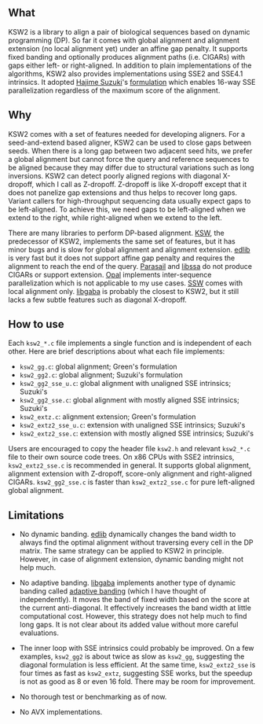## What

KSW2 is a library to align a pair of biological sequences based on dynamic
programming (DP). So far it comes with global alignment and alignment extension
(no local alignment yet) under an affine gap penalty. It supports fixed banding
and optionally produces alignment paths (i.e. CIGARs) with gaps either left- or
right-aligned.  In addition to plain implementations of the algorithms, KSW2
also provides implementations using SSE2 and SSE4.1 intrinsics. It adopted
[Hajime Suzuki][hs]'s [formulation][hs-eq] which enables 16-way SSE
parallelization regardless of the maximum score of the alignment.

## Why

KSW2 comes with a set of features needed for developing aligners. For a
seed-and-extend based aligner, KSW2 can be used to close gaps between seeds.
When there is a long gap between two adjacent seed hits, we prefer a global
alignment but cannot force the query and reference sequences to be aligned
because they may differ due to structural variations such as long inversions.
KSW2 can detect poorly aligned regions with diagonal X-dropoff, which I call as
Z-dropoff. Z-dropoff is like X-dropoff except that it does not panelize gap
extensions and thus helps to recover long gaps. Variant callers for
high-throughput sequencing data usually expect gaps to be left-aligned.
To achieve this, we need gaps to be left-aligned when we extend to the right,
while right-aligned when we extend to the left.

There are many libraries to perform DP-based alignment. [KSW][klib], the
predecessor of KSW2, implements the same set of features, but it has minor bugs
and is slow for global alignment and alignment extension.  [edlib][edlib] is
very fast but it does not support affine gap penalty and requires the alignment
to reach the end of the query. [Parasail][para] and [libssa][ssa] do not
produce CIGARs or support extension. [Opal][opal] implements inter-sequence
parallelization which is not applicable to my use cases. [SSW][ssw] comes with
local alignment only. [libgaba][gaba] is probably the closest to KSW2, but it
still lacks a few subtle features such as diagonal X-dropoff.

## How to use

Each `ksw2_*.c` file implements a single function and is independent of each
other. Here are brief descriptions about what each file implements:

* `ksw2_gg.c`: global alignment; Green's formulation
* `ksw2_gg2.c`: global alignment; Suzuki's formulation
* `ksw2_gg2_sse_u.c`: global alignment with unaligned SSE intrinsics; Suzuki's
* `ksw2_gg2_sse.c`: global alignment with mostly aligned SSE intrinsics; Suzuki's
* `ksw2_extz.c`: alignment extension; Green's formulation
* `ksw2_extz2_sse_u.c`: extension with unaligned SSE intrinsics; Suzuki's
* `ksw2_extz2_sse.c`: extension with mostly aligned SSE intrinsics; Suzuki's

Users are encouraged to copy the header file `ksw2.h` and relevant
`ksw2_*.c` file to their own source code trees. On x86 CPUs with SSE2
intrinsics, `ksw2_extz2_sse.c` is recommended in general. It supports global
alignment, alignment extension with Z-dropoff, score-only alignment and
right-aligned CIGARs. `ksw2_gg2_sse.c` is faster than `ksw2_extz2_sse.c` for
pure left-aligned global alignment.

## Limitations

* No dynamic banding. [edlib][edlib] dynamically changes the band width to
  always find the optimal alignment without traversing every cell in the DP
  matrix. The same strategy can be applied to KSW2 in principle. However, in
  case of alignment extension, dynamic banding might not help much.

* No adaptive banding. [libgaba][gaba] implements another type of dynamic
  banding called [adaptive banding][adap-band] (which I have thought of
  independently). It moves the band of fixed width based on the score at the
  current anti-diagonal. It effectively increases the band width at little
  computational cost. However, this strategy does not help much to find
  long gaps. It is not clear about its added value without more careful
  evaluations.

* The inner loop with SSE intrinsics could probably be improved. On a few
  examples, `ksw2_gg2` is about twice as slow as `ksw2_gg`, suggesting the
  diagonal formulation is less efficient. At the same time, `ksw2_extz2_sse` is
  four times as fast as `ksw2_extz`, suggesting SSE works, but the speedup
  is not as good as 8 or even 16 fold. There may be room for improvement.

* No thorough test or benchmarking as of now.

* No AVX implementations.

[hs]: https://github.com/ocxtal
[hs-eq]: https://github.com/ocxtal/diffbench
[edlib]: https://github.com/Martinsos/edlib
[klib]: https://github.com/attractivechaos/klib
[para]: https://github.com/jeffdaily/parasail
[opal]: https://github.com/Martinsos/opal
[ssw]: https://github.com/mengyao/Complete-Striped-Smith-Waterman-Library
[ssa]: https://github.com/RonnySoak/libssa
[gaba]: https://github.com/ocxtal/libgaba
[adap-band]: https://github.com/ocxtal/adaptivebandbench
